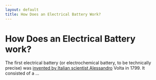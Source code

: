 ```yaml
---
layout: default
title: How Does an Electrical Battery Work?
---
```


# How Does an Electrical Battery work?

The first electrical battery (or electrochemical battery, to be technically precise) was [invented by Italian scientist Alessandro](how-was-battery-invented) Volta in 1799. It consisted of a ...
